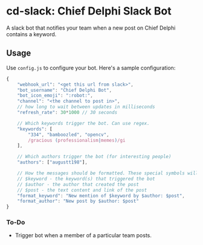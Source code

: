 # **cd-slack**: Chief Delphi Slack Bot

A slack bot that notifies your team when a new post on Chief Delphi contains a keyword.

## Usage

Use `config.js` to configure your bot. Here's a sample configuration:

```js
{
    "webhook_url": "<get this url from slack>",
    "bot_username": "Chief Delphi Bot",
    "bot_icon_emoji": ":robot:",
    "channel": "<the channel to post in>",
    // how long to wait between updates in milliseconds
    "refresh_rate": 30*1000 // 30 seconds

    // Which keywords trigger the bot. Can use regex.
    "keywords": [
        "334", "bamboozled", "opencv",
        /gracious (professionalism|memes)/gi
    ],

    // Which authors trigger the bot (for interesting people)
    "authors": ["augustt198"],

    // How the messages should be formatted. These special symbols will be substituted:
    // $keyword - the keyword(s) that triggered the bot
    // $author - the author that created the post
    // $post - the text content and link of the post
    "format_keyword": "New mention of $keyword by $author: $post",
    "format_author": "New post by $author: $post"
}
```

### To-Do

- Trigger bot when a member of a particular team posts.
